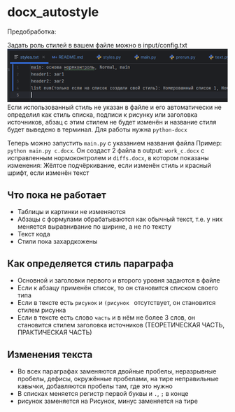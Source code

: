 # docx_autostyle
Предобработка:

Задать роль стилей в вашем файле можно в input/config.txt ![](md/Screenshot_1.png)
Если использованный стиль не указан в файле и его автоматически не определил как стиль списка, подписи к рисунку или заголовка источников, абзац с этим стилем не будет изменён и название стиля будет выведено в терминал.
Для работы нужна `python-docx`


Теперь можно запустить `main.py` c указанием названия файла Пример: `python main.py c.docx`. Он создаст 2 файла в output: `work_c.docx` с исправленным нормоконтролем и `diffs.docx`, в котором показаны изменения:
Жёлтое подчёркивание, если изменён стиль и красный шрифт, если изменён текст
## Что пока не работает

- Таблицы и картинки не изменяются
- Абзацы с формулами обрабатываются как обычный текст, т.е. у них меняется выравнивание по ширине, а не по тексту
- Текст кода
- Стили пока захардкожены



## Как определяется стиль параграфа
- Основной и заголовки первого и второго уровня задаются в файле
- Если к абзацу применён список, то он становится списком своего типа
- Если в тексте есть `рисунок` и `(рисунок ` отсутствует, он становится стилем рисунка
- Если в тексте есть слово `часть` и в нём не более 3 слов, он становится стилем заголовка источников (ТЕОРЕТИЧЕСКАЯ ЧАСТЬ, ПРАКТИЧЕСКАЯ ЧАСТЬ)


## Изменения текста
- Во всех параграфах заменяются двойные пробелы, неразрывные пробелы, дефисы, окружённые пробелами, на тире неправильные кавычки, добавляются пробелы там, где это нужно
- В списках меняется регистр первой буквы и `.`, `;` в конце
- рисунок заменяется на Рисунок, минус заменяется на тире 
